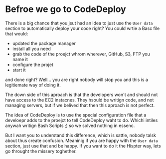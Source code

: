 # Befroe we go to CodeDeploy

There is a big chance that you jsut had an idea to just use the `User data` section to automatically deploy your coce right? You could wrtie a Basc file that would:

- updated the package manager
- install all you need
- grab the code of the proejct whrom wherever, GitHub, S3, FTP you name it
- configure the projet
- start it 

and done right? Well... you are right nobody will stop you and this is a legitiemate way of doing it.

The down side of this aproach is that the developers won't and should not have access to the EC2 instacnes. They hsould be writign code, and not managing servers, but if we belived that then this aproach is not perfect.

The idea of CodeDeploy is to use the special configuration file that a develoepr adds to the proejct to tell CodeDeploy waht to do. Whichi intiles anywah writign Bash Scripts ;) so we solved nothing in essenc. 

But I want you to understand this difference, which is sattle, nobody talsk about thus create confusion. Meaninig if you are happy with the `User data` section, just use that and be happy. If you want to do it the Hispter way, lets go throught the missery toghether. 
